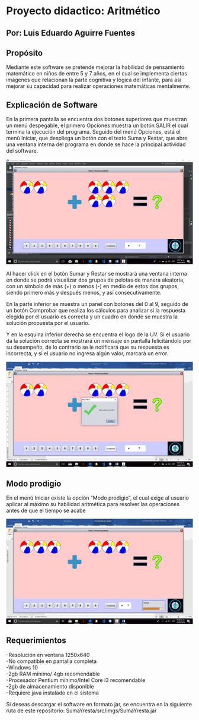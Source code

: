 Proyecto didactico: Aritmético
===============================

Por: Luis Eduardo Aguirre Fuentes
---------------------------------

Propósito
---------
Mediante este software se pretende mejorar la habilidad de pensamiento matemático en niños de entre 5 y 7 años, en el cual se implementa ciertas imágenes que relacionan la parte cognitiva y lógica del infante, para así mejorar su capacidad para realizar operaciones matemáticas mentalmente.

Explicación de Software
-----------------------
En la primera pantalla se encuentra dos botones superiores que muestran un menú despegable, el primero Opciones muestra un botón SALIR el cual termina la ejecución del programa. Seguido del menú Opciones, está el menú Iniciar, que despliega un botón con el texto Suma y Restar, que abre una ventana interna del programa en donde se hace la principal actividad del software.

![Screenshot](SumaYresta/src/imgs/img02.jpg)

Al hacer click en el botón Sumar y Restar se mostrará una ventana interna en donde se podrá visualizar dos grupos de pelotas de manera aleatoria, con un símbolo de más (+) o menos (-) en medio de estos dos grupos, siendo primero más y después menos, y así consecutivamente. 

En la parte inferior se muestra un panel con botones del 0 al 9, seguido de un botón Comprobar que realiza los cálculos para analizar si la respuesta elegida por el usuario es correcta y un cuadro en donde se muestra la solución propuesta por el usuario. 


Y en la esquina inferior derecha se encuentra el logo de la UV.
Si el usuario da la solución correcta se mostrará un mensaje en pantalla felicitándolo por su desempeño, de lo contrario se le notificará que su respuesta es incorrecta, y si el usuario no ingresa algún valor, marcará un error.

![Screenshot](SumaYresta/src/imgs/img03.jpg)

Modo prodigio
-------------
En el menú Iniciar existe la opción “Modo prodigio”, el cual exige al usuario aplicar al máximo su habilidad aritmética para resolver las operaciones antes de que el tiempo se acabe

![Screenshot](SumaYresta/src/imgs/img04.jpg)

Requerimientos
--------------
-Resolución en ventana 1250x640 <br>
-No compatible en pantalla completa<br>
-Windows 10<br>
-2gb RAM mínimo/ 4gb recomendable<br>
-Procesador Pentium mínimo/Intel Core i3 recomendable<br>
-2gb de almacenamiento disponible <br>
-Requiere java instalado en el sistema<br>

Si deseas descargar el software en formato jar, se encuentra en la siguiente ruta de este repositorio:
SumaYresta/src/imgs/SumaYresta.jar
